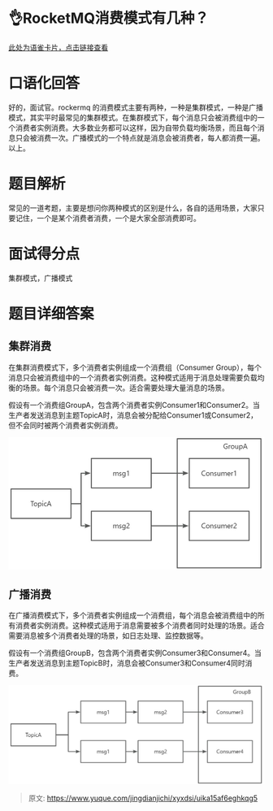# 👌RocketMQ消费模式有几种？

[此处为语雀卡片，点击链接查看](https://www.yuque.com/jingdianjichi/xyxdsi/uika15af6eghkqg5#Nv0Ui)

# 口语化回答
好的，面试官。rockermq 的消费模式主要有两种，一种是集群模式，一种是广播模式，其实平时最常见的集群模式。在集群模式下，每个消息只会被消费组中的一个消费者实例消费。大多数业务都可以这样，因为自带负载均衡场景，而且每个消息只会被消费一次。广播模式的一个特点就是消息会被消费者，每人都消费一遍。以上。

# 题目解析
常见的一道考题，主要是想问你两种模式的区别是什么，各自的适用场景，大家只要记住，一个是某个消费者消费，一个是大家全部消费即可。

# 面试得分点
集群模式，广播模式

# 题目详细答案
## 集群消费
在集群消费模式下，多个消费者实例组成一个消费组（Consumer Group），每个消息只会被消费组中的一个消费者实例消费。这种模式适用于消息处理需要负载均衡的场景。每个消息只会被消费一次。适合需要处理大量消息的场景。

假设有一个消费组GroupA，包含两个消费者实例Consumer1和Consumer2。当生产者发送消息到主题TopicA时，消息会被分配给Consumer1或Consumer2，但不会同时被两个消费者实例消费。

![画板](./img/R4x8qcwRhwlLEaw_/1723899018456-34f3e394-5076-43eb-9ae0-76f894ce0cf7-215368.jpeg)

## 广播消费
在广播消费模式下，多个消费者实例组成一个消费组，每个消息会被消费组中的所有消费者实例消费。这种模式适用于消息需要被多个消费者同时处理的场景。适合需要消息被多个消费者处理的场景，如日志处理、监控数据等。

假设有一个消费组GroupB，包含两个消费者实例Consumer3和Consumer4。当生产者发送消息到主题TopicB时，消息会被Consumer3和Consumer4同时消费。

![画板](./img/R4x8qcwRhwlLEaw_/1723899103759-ed2ec249-de4c-46c5-83df-107dcf277745-593476.jpeg)



> 原文: <https://www.yuque.com/jingdianjichi/xyxdsi/uika15af6eghkqg5>